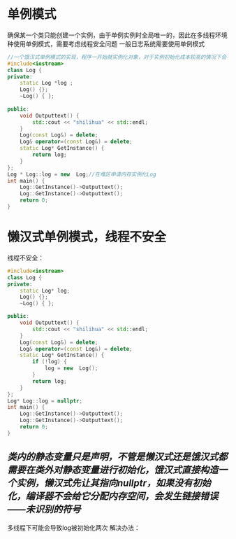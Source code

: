 # 单例模式
确保某一个类只能创建一个实例，由于单例实例时全局唯一的，因此在多线程环境种使用单例模式，需要考虑线程安全问题
一般日志系统需要使用单例模式
```c++
//一个饿汉式单例模式的实现，程序一开始就实例化对象，对于实例初始化成本较高的情况下会导致较大的性能开销
#include<iostream>
class Log {
private:
	static Log *log ;
	Log() {};
	~Log() { };
	
public:
	void Outputtext() {
		std::cout << "shilihua" << std::endl;
	}
	Log(const Log&) = delete;
	Log& operator=(const Log&) = delete;
	static Log* GetInstance() {
		return log;
	}
};
Log * Log::log = new  Log;//在堆区申请内存实例化Log
int main() {
	Log::GetInstance()->Outputtext();
	Log::GetInstance()->Outputtext();
	return 0;
} 


```

# 懒汉式单例模式，线程不安全
线程不安全：
```c++
#include<iostream>
class Log {
private:
	static Log* log;
	Log() {};
	~Log() { };

public:
	void Outputtext() {
		std::cout << "shilihua" << std::endl;
	}
	Log(const Log&) = delete;
	Log& operator=(const Log&) = delete;
	static Log* GetInstance() {
		if (!log) {
			log = new  Log();
		}
		return log;
	}
};
Log* Log::log = nullptr;
int main() {
	Log::GetInstance()->Outputtext();
	Log::GetInstance()->Outputtext();
	return 0;
}

```

## ***类内的静态变量只是声明，不管是懒汉式还是饿汉式都需要在类外对静态变量进行初始化，饿汉式直接构造一个实例，懒汉式先让其指向nullptr，如果没有初始化，编译器不会给它分配内存空间，会发生链接错误——未识别的符号***
多线程下可能会导致log被初始化两次
解决办法：
```c++

```
